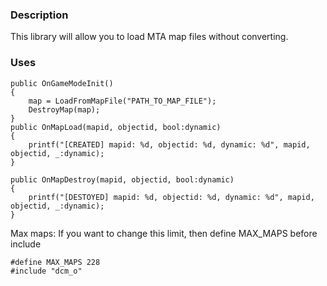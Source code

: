### Description
This library will allow you to load MTA map files without converting.

### Uses
```pwn
public OnGameModeInit()
{
	map = LoadFromMapFile("PATH_TO_MAP_FILE");
	DestroyMap(map);
}
public OnMapLoad(mapid, objectid, bool:dynamic)
{
	printf("[CREATED] mapid: %d, objectid: %d, dynamic: %d", mapid, objectid, _:dynamic);
}

public OnMapDestroy(mapid, objectid, bool:dynamic)
{
	printf("[DESTOYED] mapid: %d, objectid: %d, dynamic: %d", mapid, objectid, _:dynamic);
}
```

Max maps:
If you want to change this limit, then define MAX_MAPS before include
```pwn
#define MAX_MAPS 228
#include "dcm_o"
```
